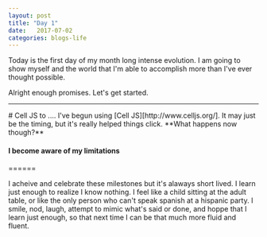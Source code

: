 ```yaml
---
layout: post
title: "Day 1"
date:   2017-07-02
categories: blogs-life
---
```


<p> Today is the first day of my month long intense evolution. I am going to show myself and the world that I'm
able to accomplish more than I've ever thought possible.</p>
<p>Alright enough promises. Let's get started.</p>
<hr>
# Cell JS to ....
I've begun using [Cell JS][http://www.celljs.org/]. It may just be the timing, but it's really helped things click. **What happens now though?**

#### I become aware of my limitations
======

I acheive and celebrate these milestones but it's alaways short lived. I learn just enough to realize I know nothing. I feel like a child sitting at the adult table, or 
like the only person who can't speak spanish at a hispanic party. I smile, nod, laugh, attempt to mimic what's said or done, and hoppe that I learn just enough, so that next
time I can be that much more fluid and fluent.
